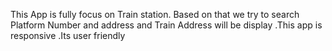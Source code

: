This App is fully focus on Train station. Based on that we try  to  search Platform Number and address and Train Address will be display .This app is responsive .Its user friendly
